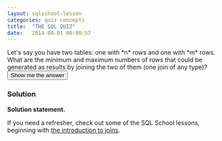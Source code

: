 ```yaml
---
layout: sqlschool-lesson
categories: quiz concepts
title:  "THE SQL QUIZ"
date:   2014-04-01 00:00:57
---
```


<div class="quiz-question">
  Let's say you have two tables: one with *n* rows and one with *m* rows. What are the minimum and maximum numbers of rows that could be generated as results by joining the two of them (one join of any type)?
</div>

<div class="quiz-answer-button">
  <button type="button" class="btn btn-default btn-lg">
    Show me the answer
  </button>
</div>

<div class="quiz-answer">
  <h3>Solution</h3>
  <strong>Solution statement.</strong>
  <p>If you need a refresher, check out some of the SQL School lessons, beginning with <a href="/intermediate/join-intro.html">the introduction to joins</a>.</p>
</div>